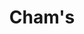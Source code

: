 ---
title: "Cham's"
url: /cagayan-de-oro-city/chams-rodolfo-n-pelaez-boulevard/
shop: convenience
---